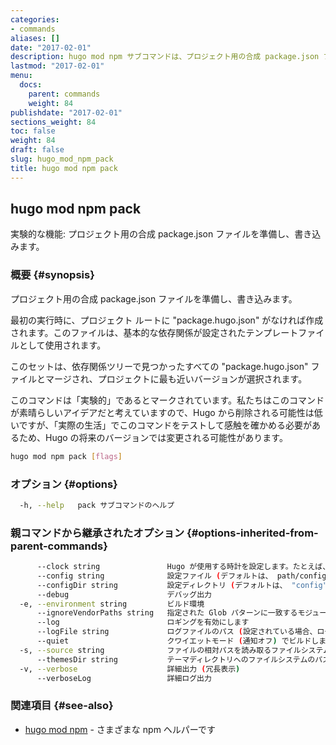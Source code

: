 ```yaml
---
categories:
- commands
aliases: []
date: "2017-02-01"
description: hugo mod npm サブコマンドは、プロジェクト用の合成 package.json ファイルを準備し、書き込みます。
lastmod: "2017-02-01"
menu:
  docs:
    parent: commands
    weight: 84
publishdate: "2017-02-01"
sections_weight: 84
toc: false
weight: 84
draft: false
slug: hugo_mod_npm_pack
title: hugo mod npm pack
---
```

## hugo mod npm pack

実験的な機能: プロジェクト用の合成 package.json ファイルを準備し、書き込みます。

### 概要 {#synopsis}

プロジェクト用の合成 package.json ファイルを準備し、書き込みます。

最初の実行時に、プロジェクト ルートに "package.hugo.json" がなければ作成されます。このファイルは、基本的な依存関係が設定されたテンプレートファイルとして使用されます。 

このセットは、依存関係ツリーで見つかったすべての "package.hugo.json" ファイルとマージされ、プロジェクトに最も近いバージョンが選択されます。

このコマンドは「実験的」であるとマークされています。私たちはこのコマンドが素晴らしいアイデアだと考えていますので、Hugo から削除される可能性は低いですが、「実際の生活」でこのコマンドをテストして感触を確かめる必要があるため、Hugo の将来のバージョンでは変更される可能性があります。


```bash
hugo mod npm pack [flags]
```

### オプション {#options}

```bash
  -h, --help   pack サブコマンドのヘルプ
```

### 親コマンドから継承されたオプション {#options-inherited-from-parent-commands}

```bash
      --clock string               Hugo が使用する時計を設定します。たとえば、 --clock 2021-11-06T22:30:00.00+09:00
      --config string              設定ファイル (デフォルトは、 path/config.yaml|json|toml)
      --configDir string           設定ディレクトリ (デフォルトは、 "config")
      --debug                      デバッグ出力
  -e, --environment string         ビルド環境
      --ignoreVendorPaths string   指定された Glob パターンに一致するモジュールパスの _vendor を無視します
      --log                        ロギングを有効にします
      --logFile string             ログファイルのパス (設定されている場合、ログが自動的に有効になります)
      --quiet                      クワイエットモード (通知オフ) でビルドします
  -s, --source string              ファイルの相対パスを読み取るファイルシステムのパス
      --themesDir string           テーマディレクトリへのファイルシステムのパス
  -v, --verbose                    詳細出力 (冗長表示)
      --verboseLog                 詳細ログ出力
```

### 関連項目 {#see-also}

* [hugo mod npm](/commands/hugo_mod_npm/)	 - さまざまな npm ヘルパーです

